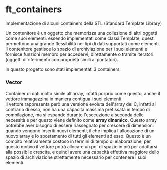 # ft_containers
Implementazione di alcuni containers della STL (Standard Template Library)

Un contenitore è un oggetto che memorizza una collezione di altri oggetti come suoi elementi. 
essendo implementati come classi Template, questi permettono una grande flessibilità nei tipi di dati supportati come elementi.
Il contenitore gestisce lo spazio di archiviazione per i suoi elementi e fornisce funzioni membro per accedervi, 
direttamente o tramite iteratori (oggetti di riferimento con proprietà simili ai puntatori).

In questo progetto sono stati implementati 3 containers:

<strong><h3>Vector</h3></strong>
Container di dati molto simile all'array, infatti porprio come questo, anche il vettore immagazzina in maniera contigua i suoi elementi.<br>
Il vettore rappresenta però una versione evoluta dell'array del C, infatti al contrario di esso, non ha una capacità massima prefissata in tempo di compilazione, ma si espande durante l'esecuzione a seconda delle necessità e per questo viene definito come <strong>array dinamico</strong>.
Questo array potrebbe aver bisogno di essere riassegnato per crescere di dimensioni quando vengono inseriti nuovi elementi, il che implica l'allocazione di un nuovo array e lo spostamento di tutti gli elementi ad esso. 
Questo è un compito relativamente costoso in termini di tempo di elaborazione, per questo motivo il vettore potrà allocare un po' di spazio in più per adattarsi alla possibile crescita, e quindi avere una capacità effettiva maggiore dello spazio di archiviazione strettamente necessario per contenere i suoi elementi.

